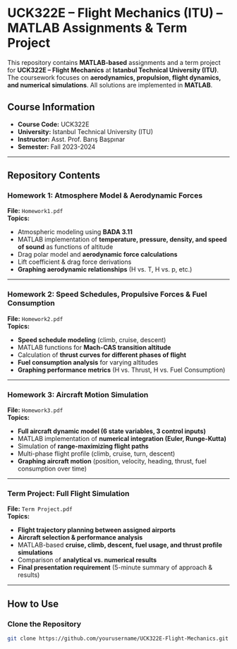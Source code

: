 # UCK322E – Flight Mechanics (ITU) – MATLAB Assignments & Term Project

This repository contains **MATLAB-based** assignments and a term project for **UCK322E – Flight Mechanics** at **Istanbul Technical University (ITU)**. The coursework focuses on **aerodynamics, propulsion, flight dynamics, and numerical simulations**. All solutions are implemented in **MATLAB**.

## Course Information
- **Course Code:** UCK322E  
- **University:** Istanbul Technical University (ITU)  
- **Instructor:** Asst. Prof. Barış Başpınar  
- **Semester:** Fall 2023-2024  

---

## Repository Contents

### Homework 1: Atmosphere Model & Aerodynamic Forces
**File:** `Homework1.pdf`  
**Topics:**
- Atmospheric modeling using **BADA 3.11**
- MATLAB implementation of **temperature, pressure, density, and speed of sound** as functions of altitude
- Drag polar model and **aerodynamic force calculations**
- Lift coefficient & drag force derivations
- **Graphing aerodynamic relationships** (H vs. T, H vs. p, etc.)

---

### Homework 2: Speed Schedules, Propulsive Forces & Fuel Consumption
**File:** `Homework2.pdf`  
**Topics:**
- **Speed schedule modeling** (climb, cruise, descent)
- MATLAB functions for **Mach-CAS transition altitude**
- Calculation of **thrust curves for different phases of flight**
- **Fuel consumption analysis** for varying altitudes
- **Graphing performance metrics** (H vs. Thrust, H vs. Fuel Consumption)

---

### Homework 3: Aircraft Motion Simulation
**File:** `Homework3.pdf`  
**Topics:**
- **Full aircraft dynamic model (6 state variables, 3 control inputs)**
- MATLAB implementation of **numerical integration (Euler, Runge-Kutta)**
- Simulation of **range-maximizing flight paths**
- Multi-phase flight profile (climb, cruise, turn, descent)
- **Graphing aircraft motion** (position, velocity, heading, thrust, fuel consumption over time)

---

### Term Project: Full Flight Simulation
**File:** `Term Project.pdf`  
**Topics:**
- **Flight trajectory planning between assigned airports**
- **Aircraft selection & performance analysis**
- MATLAB-based **cruise, climb, descent, fuel usage, and thrust profile simulations**
- Comparison of **analytical vs. numerical results**
- **Final presentation requirement** (5-minute summary of approach & results)

---

## How to Use

### Clone the Repository
```bash
git clone https://github.com/yourusername/UCK322E-Flight-Mechanics.git
